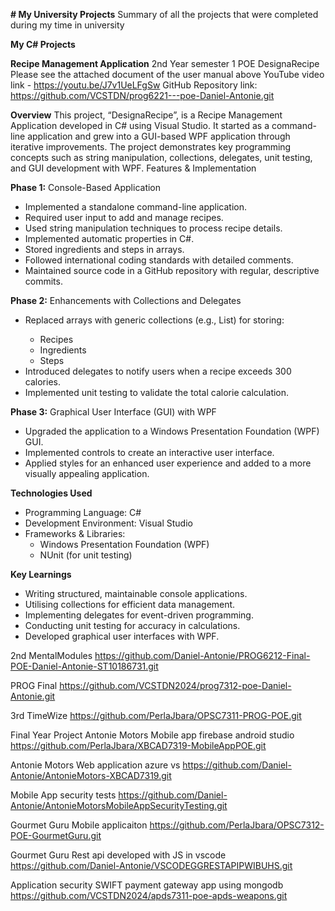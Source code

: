 **# My University Projects**
Summary of all the projects that were completed during my time in university

**My C# Projects**

**Recipe Management Application**
2nd Year semester 1 POE DesignaRecipe
Please see the attached document of the user manual above 
YouTube video link - https://youtu.be/J7v1UeLFgSw 
GitHub Repository link: https://github.com/VCSTDN/prog6221---poe-Daniel-Antonie.git

**Overview**
This project, “DesignaRecipe”, is a Recipe Management Application developed in C# using Visual Studio. It started as a command-line application and grew into a GUI-based WPF application through iterative improvements. The project demonstrates key programming concepts such as string manipulation, collections, delegates, unit testing, and GUI development with WPF.
Features & Implementation

**Phase 1:** Console-Based Application
* Implemented a standalone command-line application.
* Required user input to add and manage recipes.
* Used string manipulation techniques to process recipe details.
* Implemented automatic properties in C#.
* Stored ingredients and steps in arrays.
* Followed international coding standards with detailed comments.
* Maintained source code in a GitHub repository with regular, descriptive commits.

**Phase 2:** Enhancements with Collections and Delegates
* Replaced arrays with generic collections (e.g., List<T>) for storing:
    * Recipes
    * Ingredients
    * Steps
* Introduced delegates to notify users when a recipe exceeds 300 calories.
* Implemented unit testing to validate the total calorie calculation.

**Phase 3:** Graphical User Interface (GUI) with WPF
* Upgraded the application to a Windows Presentation Foundation (WPF) GUI.
* Implemented controls to create an interactive user interface.
* Applied styles for an enhanced user experience and added to a more visually appealing application.

**Technologies Used**
* Programming Language: C#
* Development Environment: Visual Studio
* Frameworks & Libraries:
    * Windows Presentation Foundation (WPF)
    * NUnit (for unit testing)

**Key Learnings**
* Writing structured, maintainable console applications.
* Utilising collections for efficient data management.
* Implementing delegates for event-driven programming.
* Conducting unit testing for accuracy in calculations.
* Developed graphical user interfaces with WPF.




2nd MentalModules
https://github.com/Daniel-Antonie/PROG6212-Final-POE-Daniel-Antonie-ST10186731.git

PROG Final 
https://github.com/VCSTDN2024/prog7312-poe-Daniel-Antonie.git

3rd TimeWize
https://github.com/PerlaJbara/OPSC7311-PROG-POE.git

Final Year Project Antonie Motors Mobile app firebase android studio
https://github.com/PerlaJbara/XBCAD7319-MobileAppPOE.git

Antonie Motors Web application azure vs
https://github.com/Daniel-Antonie/AntonieMotors-XBCAD7319.git

Mobile App security tests 
https://github.com/Daniel-Antonie/AntonieMotorsMobileAppSecurityTesting.git

Gourmet Guru Mobile applicaiton 
https://github.com/PerlaJbara/OPSC7312-POE-GourmetGuru.git

Gourmet Guru Rest api developed with JS in vscode
https://github.com/Daniel-Antonie/VSCODEGGRESTAPIPWIBUHS.git

Application security SWIFT payment gateway app using mongodb
https://github.com/VCSTDN2024/apds7311-poe-apds-weapons.git
